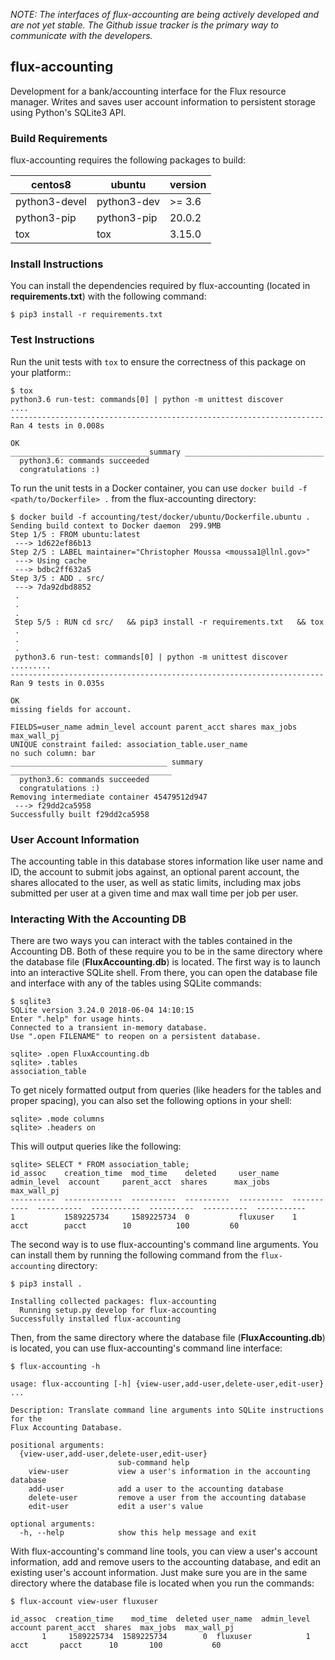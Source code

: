 _NOTE: The interfaces of flux-accounting are being actively developed and are not yet stable. The Github issue tracker is the primary way to communicate with the developers._

## flux-accounting

Development for a bank/accounting interface for the Flux resource manager. Writes and saves user account information to persistent storage using Python's SQLite3 API.

### Build Requirements

flux-accounting requires the following packages to build:

| centos8       | ubuntu      | version |
| ------        | --------    | ------- |
| python3-devel | python3-dev | >= 3.6  |
| python3-pip   | python3-pip | 20.0.2  |
| tox           | tox         | 3.15.0  |

### Install Instructions

You can install the dependencies required by flux-accounting (located in **requirements.txt**) with the following command:

```
$ pip3 install -r requirements.txt
```

### Test Instructions

Run the unit tests with `tox` to ensure the correctness of this package on your platform::

```
$ tox
python3.6 run-test: commands[0] | python -m unittest discover
....
----------------------------------------------------------------------
Ran 4 tests in 0.008s

OK
_______________________________summary _______________________________
  python3.6: commands succeeded
  congratulations :)
```

To run the unit tests in a Docker container, you can use `docker build -f <path/to/Dockerfile> .` from the flux-accounting directory:

```
$ docker build -f accounting/test/docker/ubuntu/Dockerfile.ubuntu .
Sending build context to Docker daemon  299.9MB
Step 1/5 : FROM ubuntu:latest
 ---> 1d622ef86b13
Step 2/5 : LABEL maintainer="Christopher Moussa <moussa1@llnl.gov>"
 ---> Using cache
 ---> bdbc2ff632a5
Step 3/5 : ADD . src/
 ---> 7da92dbd8852
 .
 .
 .
 Step 5/5 : RUN cd src/   && pip3 install -r requirements.txt   && tox
 .
 .
 .
 python3.6 run-test: commands[0] | python -m unittest discover
.........
----------------------------------------------------------------------
Ran 9 tests in 0.035s

OK
missing fields for account.

FIELDS=user_name admin_level account parent_acct shares max_jobs max_wall_pj
UNIQUE constraint failed: association_table.user_name
no such column: bar
___________________________________ summary ____________________________________
  python3.6: commands succeeded
  congratulations :)
Removing intermediate container 45479512d947
 ---> f29dd2ca5958
Successfully built f29dd2ca5958
```

### User Account Information

The accounting table in this database stores information like user name and ID, the account to submit jobs against, an optional parent account, the shares allocated to the user, as well as static limits, including max jobs submitted per user at a given time and max wall time per job per user.

### Interacting With the Accounting DB

There are two ways you can interact with the tables contained in the Accounting DB. Both of these require you to be in the same directory where the database file (**FluxAccounting.db**) is located. The first way is to launch into an interactive SQLite shell. From there, you can open the database file and interface with any of the tables using SQLite commands:

```
$ sqlite3
SQLite version 3.24.0 2018-06-04 14:10:15
Enter ".help" for usage hints.
Connected to a transient in-memory database.
Use ".open FILENAME" to reopen on a persistent database.

sqlite> .open FluxAccounting.db
sqlite> .tables
association_table
```

To get nicely formatted output from queries (like headers for the tables and proper spacing), you can also set the following options in your shell:

```
sqlite> .mode columns
sqlite> .headers on
```

This will output queries like the following:

```
sqlite> SELECT * FROM association_table;
id_assoc    creation_time  mod_time    deleted     user_name   admin_level  account     parent_acct  shares      max_jobs    max_wall_pj
----------  -------------  ----------  ----------  ----------  -----------  ----------  -----------  ----------  ----------  -----------
1           1589225734     1589225734  0           fluxuser    1            acct        pacct        10          100         60  
```

The second way is to use flux-accounting's command line arguments. You can install them by running the following command from the `flux-accounting` directory:

```
$ pip3 install .

Installing collected packages: flux-accounting
  Running setup.py develop for flux-accounting
Successfully installed flux-accounting
```

Then, from the same directory where the database file (**FluxAccounting.db**) is located, you can use flux-accounting's command line interface:

```
$ flux-accounting -h

usage: flux-accounting [-h] {view-user,add-user,delete-user,edit-user} ...

Description: Translate command line arguments into SQLite instructions for the
Flux Accounting Database.

positional arguments:
  {view-user,add-user,delete-user,edit-user}
                        sub-command help
    view-user           view a user's information in the accounting database
    add-user            add a user to the accounting database
    delete-user         remove a user from the accounting database
    edit-user           edit a user's value

optional arguments:
  -h, --help            show this help message and exit
```

With flux-accounting's command line tools, you can view a user's account information, add and remove users to the accounting database, and edit an existing user's account information. Just make sure you are in the same directory where the database file is located when you run the commands:

```
$ flux-account view-user fluxuser

id_assoc  creation_time    mod_time  deleted user_name  admin_level account parent_acct  shares  max_jobs  max_wall_pj
       1     1589225734  1589225734        0  fluxuser            1    acct       pacct      10       100           60
```

